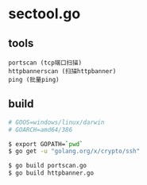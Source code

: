 # sectool.go

## tools
```
portscan (tcp端口扫描)
httpbannerscan (扫描httpbanner)
ping (批量ping)
```

## build
```bash
# GOOS=windows/linux/darwin
# GOARCH=amd64/386 

$ export GOPATH=`pwd`
$ go get -u "golang.org/x/crypto/ssh"

$ go build portscan.go
$ go build httpbanner.go
```
